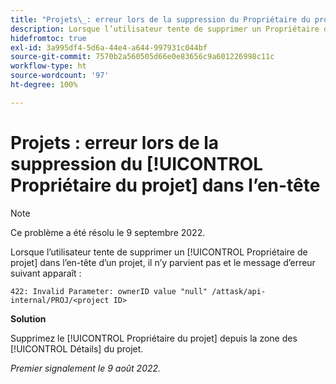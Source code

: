 ```yaml
---
title: "Projets\_: erreur lors de la suppression du Propriétaire du projet dans l’en-tête"
description: Lorsque l’utilisateur tente de supprimer un Propriétaire de projet dans l’en-tête d’un projet, il n’y parvient pas et un message d’erreur apparaît.
hidefromtoc: true
exl-id: 3a995df4-5d6a-44e4-a644-997931c044bf
source-git-commit: 7570b2a560505d66e0e83656c9a601226998c11c
workflow-type: ht
source-wordcount: '97'
ht-degree: 100%

---
```


# Projets : erreur lors de la suppression du [!UICONTROL Propriétaire du projet] dans l’en-tête

>[!NOTE]
>
>Ce problème a été résolu le 9 septembre 2022.

Lorsque l’utilisateur tente de supprimer un [!UICONTROL Propriétaire de projet] dans l’en-tête d’un projet, il n’y parvient pas et le message d’erreur suivant apparaît :

`422: Invalid Parameter: ownerID value "null" /attask/api-internal/PROJ/<project ID>`

**Solution**

Supprimez le [!UICONTROL Propriétaire du projet] depuis la zone des [!UICONTROL Détails] du projet.

_Premier signalement le 9 août 2022._
